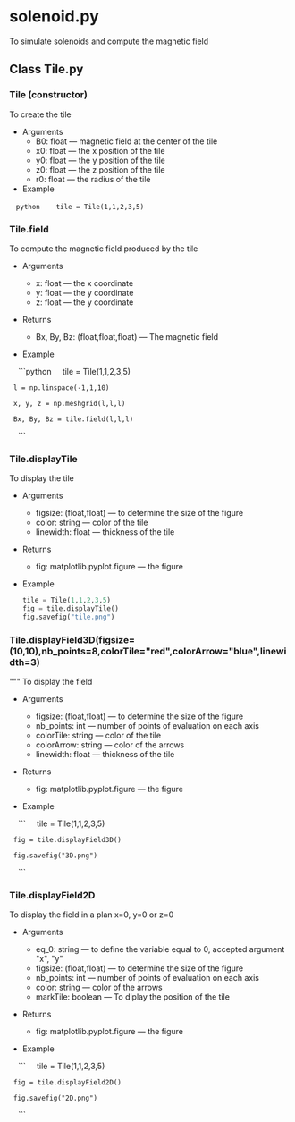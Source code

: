 # solenoid.py
To simulate solenoids and compute the magnetic field

## Class Tile.py
### Tile (constructor)
To create the tile

* Arguments
     - B0: float — magnetic field at the center of the tile
     - x0: float — the x position of the tile
     - y0: float — the y position of the tile
     - z0: float — the z position of the tile
     - r0: float — the radius of the tile
* Example

    ```python
    tile = Tile(1,1,2,3,5) 
    ```

### Tile.field
To compute the magnetic field produced by the tile

* Arguments
     - x: float — the x coordinate
     - y: float — the y coordinate
     - z: float — the y coordinate

* Returns
     - Bx, By, Bz: (float,float,float) — The magnetic field

* Example
     
     ```python
     tile = Tile(1,1,2,3,5)
     
     l = np.linspace(-1,1,10)
     
     x, y, z = np.meshgrid(l,l,l)
     
     Bx, By, Bz = tile.field(l,l,l)
     ```

### Tile.displayTile
To display the tile

* Arguments
     - figsize: (float,float) — to determine the size of the figure
     - color: string — color of the tile
     - linewidth: float — thickness of the tile
* Returns
     - fig: matplotlib.pyplot.figure — the figure

* Example

     ```python
     tile = Tile(1,1,2,3,5)
     fig = tile.displayTile()
     fig.savefig("tile.png")
     ```

### Tile.displayField3D(figsize=(10,10),nb_points=8,colorTile="red",colorArrow="blue",linewidth=3)
"""
To display the field

* Arguments
     - figsize: (float,float) — to determine the size of the figure
     - nb_points: int — number of points of evaluation on each axis
     - colorTile: string — color of the tile
     - colorArrow: string — color of the arrows
     - linewidth: float — thickness of the tile

* Returns
     - fig: matplotlib.pyplot.figure — the figure

* Example
     
     ```
     tile = Tile(1,1,2,3,5)
     
     fig = tile.displayField3D()
     
     fig.savefig("3D.png")
     ```
     
### Tile.displayField2D

To display the field in a plan x=0, y=0 or z=0

* Arguments
     - eq_0: string — to define the variable equal to 0, accepted argument "x", "y"
     - figsize: (float,float) — to determine the size of the figure
     - nb_points: int — number of points of evaluation on each axis
     - color: string — color of the arrows
     - markTile: boolean — To diplay the position of the tile
* Returns
     - fig: matplotlib.pyplot.figure — the figure

* Example
     
     ```
     tile = Tile(1,1,2,3,5)
     
     fig = tile.displayField2D()
     
     fig.savefig("2D.png")
     ```

